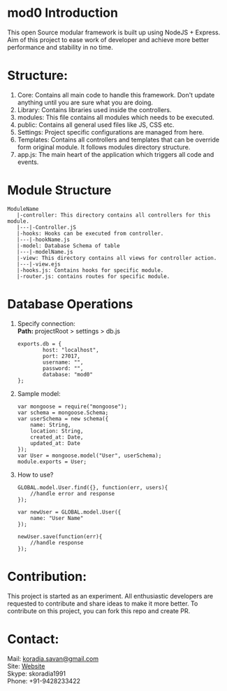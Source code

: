# mod0 Introduction
This open Source modular framework is built up using NodeJS + Express.
Aim of this project to ease work of developer and achieve more better performance and stability in no time.

# Structure:
1. Core: Contains all main code to handle this framework. Don't update anything until you are sure what you are doing.
2. Library: Contains libraries used inside the controllers.
3. modules: This file contains all modules which needs to be executed.
4. public: Contains all general used files like JS, CSS etc.
5. Settings: Project specific configurations are managed from here.
6. Templates: Contains all controllers and templates that can be override form original module. It follows modules directory structure.
7. app.js: The main heart of the application which triggers all code and events.

# Module Structure
```
ModuleName
   |-controller: This directory contains all controllers for this module.
   |---|-Controller.jS
   |-hooks: Hooks can be executed from controller.
   |---|-hookName.js
   |-model: Database Schema of table
   |---|-modelName.js
   |-view: This directory contains all views for controller action.
   |---|-view.ejs
   |-hooks.js: Contains hooks for specific module.
   |-router.js: contains routes for specific module.
```

# Database Operations
1. Specify connection:<br>
   <b>Path:</b> projectRoot > settings > db.js
    ```
    exports.db = {
            host: "localhost",
            port: 27017,
            username: "",
            password: "",
            database: "mod0"
    };
    ```

2. Sample model:
    ```
    var mongoose = require("mongoose");
    var schema = mongoose.Schema;
    var userSchema = new schema({
        name: String,
        location: String,
        created_at: Date,
        updated_at: Date
    });
    var User = mongoose.model("User", userSchema);
    module.exports = User;
    ```

3. How to use?
    ```
    GLOBAL.model.User.find({}, function(err, users){
        //handle error and response
    });

    var newUser = GLOBAL.model.User({
        name: "User Name"
    });

    newUser.save(function(err){
        //handle response
    });
    ```

# Contribution:
This project is started as an experiment. All enthusiastic developers are requested to contribute and share ideas to make it more better.
To contribute on this project, you can fork this repo and create PR.

# Contact:
Mail: koradia.savan@gmail.com<br>
Site: <a href="http://savankoradia.com">Website</a><br>
Skype: skoradia1991<br>
Phone: +91-9428233422<br>
